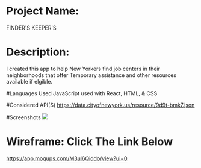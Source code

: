 # Project Name:
 FINDER'S KEEPER'S

# Description:
I created this app to help New Yorkers find job centers in their neighborhoods that offer Temporary assistance and other resources available if elgible.

#Languages Used JavaScript used with React, HTML, & CSS

#Considered API(S)
 https://data.cityofnewyork.us/resource/9d9t-bmk7.json

#Screenshots 
![](../pics/LandingPage.png)
# Wireframe: Click The Link Below

https://app.moqups.com/M3ul6Qiddo/view?ui=0


